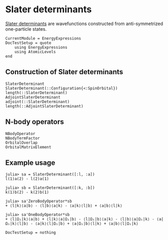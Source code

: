 # Slater determinants

[Slater
determinants](https://en.wikipedia.org/wiki/Slater_determinant) are
wavefunctions constructed from anti-symmetrized one-particle states.

```@meta
CurrentModule = EnergyExpressions
DocTestSetup = quote
    using EnergyExpressions
    using AtomicLevels
end
```

## Construction of Slater determinants
```@docs
SlaterDeterminant
SlaterDeterminant(::Configuration{<:SpinOrbital})
length(::SlaterDeterminant)
AdjointSlaterDeterminant
adjoint(::SlaterDeterminant)
length(::AdjointSlaterDeterminant)
```

## N-body operators
```@docs
NBodyOperator
NBodyTermFactor
OrbitalOverlap
OrbitalMatrixElement
```

## Example usage

```jldoctest
julia> sa = SlaterDeterminant([:l, :a])
l(1)a(2) - l(2)a(1)

julia> sb = SlaterDeterminant([:k, :b])
k(1)b(2) - k(2)b(1)

julia> sa'ZeroBodyOperator*sb
+ ⟨l|k⟩⟨a|b⟩ - ⟨l|b⟩⟨a|k⟩ - ⟨a|k⟩⟨l|b⟩ + ⟨a|b⟩⟨l|k⟩

julia> sa'OneBodyOperator*sb
+ ⟨l|Ω₁|k⟩⟨a|b⟩ + ⟨l|k⟩⟨a|Ω₁|b⟩ - ⟨l|Ω₁|b⟩⟨a|k⟩ - ⟨l|b⟩⟨a|Ω₁|k⟩ - ⟨a|Ω₁|k⟩⟨l|b⟩ - ⟨a|k⟩⟨l|Ω₁|b⟩ + ⟨a|Ω₁|b⟩⟨l|k⟩ + ⟨a|b⟩⟨l|Ω₁|k⟩
```

```@meta
DocTestSetup = nothing
```
